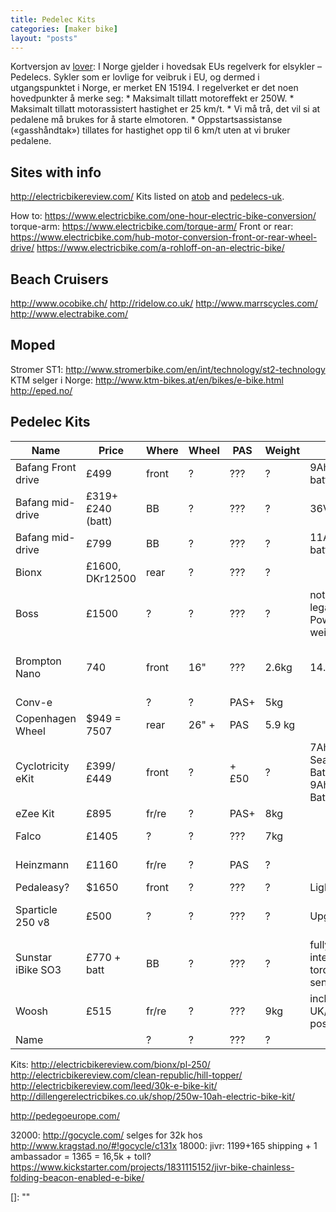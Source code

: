```yaml
---
title: Pedelec Kits
categories: [maker bike]
layout: "posts"
---
```


Kortversjon av [lover][lover]:
I Norge gjelder i hovedsak EUs regelverk for elsykler – Pedelecs. Sykler som er lovlige for veibruk i EU, og dermed i utgangspunktet i Norge, er merket EN 15194.
I regelverket er det noen hovedpunkter å merke seg:
	* Maksimalt tillatt motoreffekt er 250W.
	* Maksimalt tillatt motorassistert hastighet er 25 km/t.
	* Vi må trå, det vil si at pedalene må brukes for å starte elmotoren.
	* Oppstartsassistanse («gasshåndtak») tillates for hastighet opp til 6 km/t uten at vi bruker pedalene.

## Sites with info
http://electricbikereview.com/
Kits listed on [atob][atob] and [pedelecs-uk][pedelecs-uk].

How to: https://www.electricbike.com/one-hour-electric-bike-conversion/
torque-arm: https://www.electricbike.com/torque-arm/
Front or rear: https://www.electricbike.com/hub-motor-conversion-front-or-rear-wheel-drive/
https://www.electricbike.com/a-rohloff-on-an-electric-bike/


## Beach Cruisers
http://www.ocobike.ch/
http://ridelow.co.uk/
http://www.marrscycles.com/
http://www.electrabike.com/

## Moped
Stromer ST1: http://www.stromerbike.com/en/int/technology/st2-technology  
KTM selger i Norge: http://www.ktm-bikes.at/en/bikes/e-bike.html  
http://eped.no/  

## Pedelec Kits

Name              | Price           | Where | Wheel  | PAS  | Weight  | More        | url
----------------- | --------------- | ----- | ------ | ---- | ------- | ----------- | -----------
Bafang Front drive| £499            | front | ?      | ???  | ?       | 9Ah bottle battery  | http://www.electric-bike-conversions.co.uk
Bafang mid-drive  | £319+£240 (batt)| BB    | ?      | ???  | ?       | 36V 13Ah    | http://eclipsebikes.com/bafang-8fun-bbs01-drive-250w-motor-p-1102.html
Bafang mid-drive  | £799            | BB    | ?      | ???  | ?       | 11AH bottle battery | http://www.electric-bike-conversions.co.uk
Bionx             | £1600, DKr12500 | rear  | ?      | ???  | ?       |             | e-wheels.dk + http://www.electricbikesales.co.uk
Boss              | £1500           | ?     | ?      | ???  | ?       | not street legal, best Power to weight | www.electricbikesales.co.uk
Brompton Nano     | 740             | front | 16"    | ???  | 2.6kg   | 14.8V 20Ah  | http://www.nanoelectricbikes.co.uk/the-nano-2 http://www.bikebrompton.com/accesorios.aspx?Id=electric-conversion-kit&Ind=electric-conversor-kit-for-brompton&Fot=3
Conv-e            |                 | ?     | ?      | PAS+ | 5kg     |             | [pedelecs-uk][pedelecs-uk]
Copenhagen Wheel  | $949 = 7507     | rear  | 26" +  | PAS  | 5.9 kg  |             | 
Cyclotricity eKit | £399/£449       | front | ?      | +£50 | ?       | 7Ah Seatpost Battery / 9Ah Bottle Battery  | http://cyclotricity.com/front-drive-electric-bike-kit/
eZee Kit          | £895            | fr/re | ?      | PAS+ | 8kg     |             | [pedelecs-uk][pedelecs-uk]
Falco             | £1405           | ?     | ?      | ???  | 7kg     |             | http://e-wheels.dk + http://www.falcoemotors.com/?page_id=2358
Heinzmann         | £1160           | fr/re | ?      | PAS  | ?       |             | http://www.pedelecs.co.uk/conversion-kits/heinzmann/
Pedaleasy?        | $1650           | front | ?      | ???  | ?       | Lightest    | http://www.pedaleasy.ca/models/
Sparticle 250 v8  | £500            | ?     | ?      | ???  | ?       | Upgradeable | http://www.electricbikesales.co.uk/sparticle-250-watt-electric%20bike%20-conversion-kit-v8
Sunstar iBike SO3 | £770 + batt     | BB    | ?      | ???  | ?       | fully integrated torque sensing | http://www.electricbikesales.co.uk
Woosh             | £515            | fr/re | ?      | ???  | 9kg     | including UK/EU postage | http://www.wooshbikes.co.uk/?hubkits
Name              |                 | ?     | ?      | ???  | ?       |             | url

Kits:
	http://electricbikereview.com/bionx/pl-250/
	http://electricbikereview.com/clean-republic/hill-topper/
	http://electricbikereview.com/leed/30k-e-bike-kit/
	http://dillengerelectricbikes.co.uk/shop/250w-10ah-electric-bike-kit/



http://pedegoeurope.com/

32000: http://gocycle.com/ selges for 32k hos http://www.kragstad.no/#!gocycle/c131x
18000: jivr: 1199+165 shipping + 1 ambassador = 1365 = 16,5k + toll? https://www.kickstarter.com/projects/1831115152/jivr-bike-chainless-folding-beacon-enabled-e-bike/





  [pedelecs-uk]: http://www.pedelecs.co.uk/buy/electric-bike-kit-directory/  "pedelecs-uk"
  [atob]: http://www.atob.org.uk/electric-bikes/electric-bike-conversion-kits/  "atob"
  [lover]: http://www.elbil.no/kjope-elbil/elsykler/1005-hva-er-en-elsykkel  "lover"
  []:   ""

